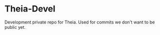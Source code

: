 Theia-Devel
===========

Development private repo for Theia. Used for commits we don't want to be public yet.